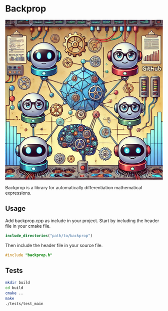 # Backprop
<p align="center">
    <img src="static/cartoon.webp" alt="Image" width="512" height="512">
</p>

Backprop is a library for automatically differentiation mathematical expressions.

## Usage
Add backprop.cpp as include in your project. Start by including the header file in your cmake file.
```cmake
include_directories("path/to/backprop")
```

Then include the header file in your source file.
```cpp
#include "backprop.h"
```

## Tests
```bash
mkdir build
cd build
cmake ..
make
./tests/test_main
```
